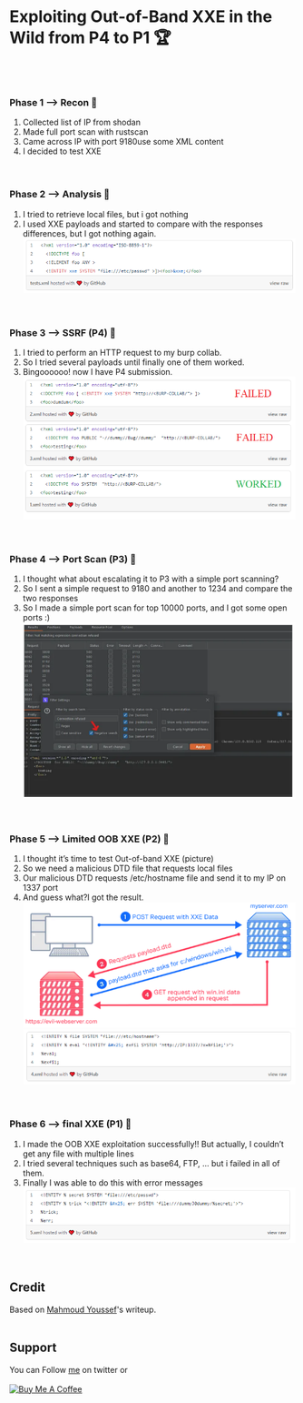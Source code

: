 # Exploiting Out-of-Band XXE in the Wild from P4 to P1 🏆
<br>&nbsp;

### Phase 1 --> Recon 🧐
1. Collected list of IP from shodan<br>
2. Made full port scan with rustscan<br>
3. Came across IP with port 9180use some XML content<br>
4. I decided to test XXE<br>
<br>&nbsp;

### Phase 2 --> Analysis 🧩
1. I tried to retrieve local files, but i got nothing<br>
2. I used XXE payloads and started to compare with the responses differences, but I got nothing again.<br>
![20230315-1.png](../images/20230315-1.png)<br>
<br>&nbsp;

### Phase 3 --> SSRF (P4) 🍳
1. I tried to perform an HTTP request to my burp collab.<br>
2. So I tried several payloads until finally one of them worked.<br>
3. Bingoooooo! now I have P4 submission.<br>
![20230315-2.png](../images/20230315-2.png)<br>
<br>&nbsp;

### Phase 4 --> Port Scan (P3) 🍟
1. I thought what about escalating it to P3 with a simple port scanning?<br>
2. So I sent a simple request to 9180 and another to  1234 and compare the two responses<br>
3. So I made a simple port scan for top 10000 ports,  and I got some open ports :)<br>
![20230315-3.png](../images/20230315-3.png)<br>
<br>&nbsp;

### Phase 5 --> Limited OOB XXE (P2) 🍔
1. I thought it’s time to test Out-of-band XXE (picture)<br>
2. So we need a malicious DTD file that requests local files<br>
3. Our malicious DTD requests /etc/hostname file and send it to my IP on 1337 port<br>
4. And guess what?I  got the result.<br>
![20230315-4.png](../images/20230315-4.png)<br>
![20230315-5.png](../images/20230315-5.png)<br>
<br>&nbsp;

### Phase 6 --> final XXE (P1) 🏅
1. I made the OOB XXE exploitation successfully!! But actually, I couldn’t get any file with multiple lines<br>
2. I tried several techniques such as base64, FTP, ... but i failed in all of them.<br>
3. Finally I was able to do this with error messages<br>
![20230315-6.png](../images/20230315-6.png)<br>
<br>&nbsp;

## Credit
Based on [Mahmoud Youssef](https://0xmahmoudjo0.medium.com/exploiting-out-of-band-xxe-in-the-wild-16fc6dad9ee2)'s writeup.
<br>&nbsp;

## Support
You can Follow [me](https://twitter.com/MeAsHacker_HNA) on twitter or
<br><br><a href="https://www.buymeacoffee.com/NafisiAslH" target="_blank"><img src="https://cdn.buymeacoffee.com/buttons/v2/default-yellow.png" alt="Buy Me A Coffee" style="height: 60px !important;width: 217px !important;" ></a>
